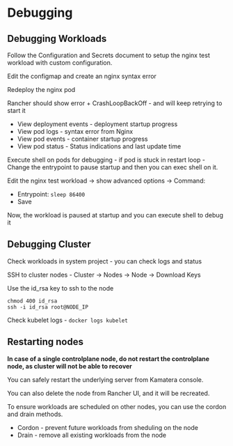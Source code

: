 # Debugging

## Debugging Workloads

Follow the Configuration and Secrets document to setup the nginx test workload with custom configuration.

Edit the configmap and create an nginx syntax error

Redeploy the nginx pod

Rancher should show error + CrashLoopBackOff - and will keep retrying to start it

* View deployment events - deployment startup progress
* View pod logs - syntax error from Nginx
* View pod events - container startup progress
* View pod status - Status indications and last update time

Execute shell on pods for debugging - if pod is stuck in restart loop - Change the entrypoint to pause startup and then you can exec shell on it.

Edit the nginx test workload -> show advanced options -> Command:
* Entrypoint: `sleep 86400`
* Save

Now, the workload is paused at startup and you can execute shell to debug it

## Debugging Cluster

Check workloads in system project - you can check logs and status

SSH to cluster nodes - Cluster -> Nodes -> Node -> Download Keys

Use the id_rsa key to ssh to the node

```
chmod 400 id_rsa
ssh -i id_rsa root@NODE_IP
```

Check kubelet logs - `docker logs kubelet`

## Restarting nodes

**In case of a single controlplane node, do not restart the controlplane node, as cluster will not be able to recover**

You can safely restart the underlying server from Kamatera console.

You can also delete the node from Rancher UI, and it will be recreated.

To ensure workloads are scheduled on other nodes, you can use the cordon and drain methods.

* Cordon - prevent future workloads from sheduling on the node
* Drain - remove all existing workloads from the node
